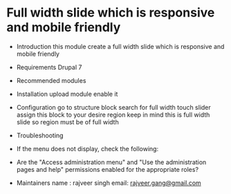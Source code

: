 # Full width slide which is responsive and mobile friendly
* Introduction
 		this module create a full width slide which is responsive and mobile friendly
 
 * Requirements
 		Drupal 7

 * Recommended modules

 * Installation
 	upload module
 	enable it

 * Configuration
 	go to structure
 	block
 	search for full width touch slider
 	assign this block to your desire region keep in mind this is full width slide so region must be of full width

 * Troubleshooting
  * If the menu does not display, check the following:

   - Are the "Access administration menu" and "Use the administration pages and help" permissions enabled for the appropriate roles?



 * Maintainers
 	name :  rajveer singh
 	email:  rajveer.gang@gmail.com
